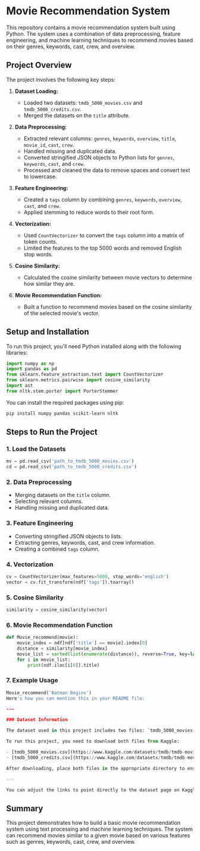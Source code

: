 # Movie Recommendation System


This repository contains a movie recommendation system built using Python. The system uses a combination of data preprocessing, feature engineering, and machine learning techniques to recommend movies based on their genres, keywords, cast, crew, and overview.

## Project Overview

The project involves the following key steps:

1. **Dataset Loading:**
   - Loaded two datasets: `tmdb_5000_movies.csv` and `tmdb_5000_credits.csv`.
   - Merged the datasets on the `title` attribute.

2. **Data Preprocessing:**
   - Extracted relevant columns: `genres`, `keywords`, `overview`, `title`, `movie_id`, `cast`, `crew`.
   - Handled missing and duplicated data.
   - Converted stringified JSON objects to Python lists for `genres`, `keywords`, `cast`, and `crew`.
   - Processed and cleaned the data to remove spaces and convert text to lowercase.

3. **Feature Engineering:**
   - Created a `tags` column by combining `genres`, `keywords`, `overview`, `cast`, and `crew`.
   - Applied stemming to reduce words to their root form.

4. **Vectorization:**
   - Used `CountVectorizer` to convert the `tags` column into a matrix of token counts.
   - Limited the features to the top 5000 words and removed English stop words.

5. **Cosine Similarity:**
   - Calculated the cosine similarity between movie vectors to determine how similar they are.

6. **Movie Recommendation Function:**
   - Built a function to recommend movies based on the cosine similarity of the selected movie's vector.

## Setup and Installation

To run this project, you'll need Python installed along with the following libraries:

```python
import numpy as np
import pandas as pd
from sklearn.feature_extraction.text import CountVectorizer
from sklearn.metrics.pairwise import cosine_similarity
import ast
from nltk.stem.porter import PorterStemmer
```

You can install the required packages using pip:

```bash
pip install numpy pandas scikit-learn nltk
```

## Steps to Run the Project

### 1. Load the Datasets
```python
mv = pd.read_csv('path_to_tmdb_5000_movies.csv')
cd = pd.read_csv('path_to_tmdb_5000_credits.csv')
```

### 2. Data Preprocessing
- Merging datasets on the `title` column.
- Selecting relevant columns.
- Handling missing and duplicated data.

### 3. Feature Engineering
- Converting stringified JSON objects to lists.
- Extracting genres, keywords, cast, and crew information.
- Creating a combined `tags` column.

### 4. Vectorization
```python
cv = CountVectorizer(max_features=5000, stop_words='english')
vector = cv.fit_transform(ndf['tags']).toarray()
```

### 5. Cosine Similarity
```python
similarity = cosine_similarity(vector)
```

### 6. Movie Recommendation Function
```python
def Movie_recommend(movie):
    movie_index = ndf[ndf['title'] == movie].index[0]
    distance = similarity[movie_index]
    movie_list = sorted(list(enumerate(distance)), reverse=True, key=lambda x: x[1])[1:11]
    for i in movie_list:
        print(ndf.iloc[i[0]].title)
```

### 7. Example Usage
```python
Movie_recommend('Batman Begins')
Here's how you can mention this in your README file:

---

### Dataset Information

The dataset used in this project includes two files: `tmdb_5000_movies.csv` and `tmdb_5000_credits.csv`. Due to the size limitations on GitHub, the `tmdb_5000_credits.csv` file has not been uploaded. 

To run this project, you need to download both files from Kaggle:

- [tmdb_5000_movies.csv](https://www.kaggle.com/datasets/tmdb/tmdb-movie-metadata)
- [tmdb_5000_credits.csv](https://www.kaggle.com/datasets/tmdb/tmdb-movie-metadata)

After downloading, place both files in the appropriate directory to ensure the code functions correctly.

---

You can adjust the links to point directly to the dataset page on Kaggle if needed.
```

## Summary

This project demonstrates how to build a basic movie recommendation system using text processing and machine learning techniques. The system can recommend movies similar to a given movie based on various features such as genres, keywords, cast, crew, and overview.
